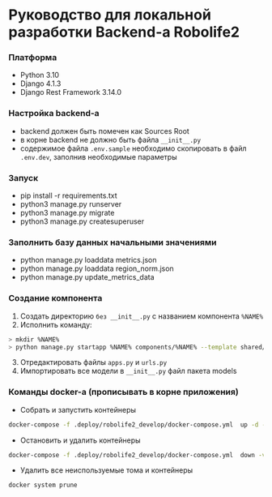 # Руководство для локальной разработки Backend-a Robolife2

### Платформа

- Python 3.10
- Django 4.1.3
- Django Rest Framework 3.14.0

### Настройка backend-a

- backend должен быть помечен как Sources Root
- в корне backend не должно быть файла  `__init__.py`
- содержимое файла `.env.sample` необходимо скопировать в файл `.env.dev`, заполнив необходимые параметры

### Запуск

- pip install -r requirements.txt
- python3 manage.py runserver
- python3 manage.py migrate
- python3 manage.py createsuperuser

### Заполнить базу данных начальными значениями
- python manage.py loaddata metrics.json
- python manage.py loaddata region_norm.json
- python manage.py update_metrics_data

### Создание компонента

1. Создать директорию `без __init__.py` с названием компонента `%NAME%`
2. Исполнить команду:
```bash
> mkdir %NAME%
> python manage.py startapp %NAME% components/%NAME% --template shared/component_template
```
3. Отредактировать файлы `apps.py` и `urls.py`
4. Импортировать все модели в `__init__.py` файл пакета models

### Команды docker-a (прописывать в корне приложения)
* Собрать и запустить контейнеры
```bash
docker-compose -f .deploy/robolife2_develop/docker-compose.yml  up -d --build
```
* Остановить и удалить контейнеры
```bash
docker-compose -f .deploy/robolife2_develop/docker-compose.yml  down -v
```
* Удалить все неиспользуемые тома и контейнеры
```bash
docker system prune
```
